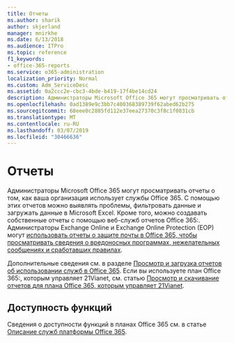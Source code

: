 ```yaml
---
title: Отчеты
ms.author: sharik
author: skjerland
manager: mnirkhe
ms.date: 6/13/2018
ms.audience: ITPro
ms.topic: reference
f1_keywords:
- office-365-reports
ms.service: o365-administration
localization_priority: Normal
ms.custom: Adm_ServiceDesc
ms.assetid: 0a2ccc2e-cbc3-4bde-b419-17f4be14cd24
description: Администраторы Microsoft Office 365 могут просматривать отчеты о том, как ваша организация использует службы Office 365. С помощью этих отчетов можно выявлять проблемы, фильтровать данные и загружать данные в Microsoft Excel. Кроме того, можно создавать собственные отчеты с помощью веб-служб отчетов Office 365:. Администраторы Exchange Online и Exchange Online Protection (EOP) могут использовать отчеты о защите почты в Office 365, чтобы просматривать сведения о вредоносных программах, нежелательных сообщениях и сработавших правилах.
ms.openlocfilehash: 0ad1389e9c3bb7c400368389739f62abed62b275
ms.sourcegitcommit: 68eee0c2885fd112e37eea27370c3f8c1f0831cb
ms.translationtype: MT
ms.contentlocale: ru-RU
ms.lasthandoff: 03/07/2019
ms.locfileid: "30466636"
---
```

# <a name="reports"></a>Отчеты

Администраторы Microsoft Office 365 могут просматривать отчеты о том, как ваша организация использует службы Office 365. С помощью этих отчетов можно выявлять проблемы, фильтровать данные и загружать данные в Microsoft Excel. Кроме того, можно создавать собственные отчеты с помощью веб-служб отчетов Office 365:. Администраторы Exchange Online и Exchange Online Protection (EOP) могут [использовать отчеты о защите почты в Office 365, чтобы просматривать сведения о вредоносных программах, нежелательных сообщениях и сработавших правилах](https://go.microsoft.com/fwlink/p/?LinkId=401102).
  
Дополнительные сведения см. в разделе [Просмотр и загрузка отчетов об использовании служб в Office 365](https://go.microsoft.com/fwlink/p/?LinkID=270182). Если вы используете план Office 365:, которым управляет 21Vianet, см. статью [Просмотр и скачивание отчетов для плана Office 365, которым управляет 21Vianet](http://go.microsoft.com/fwlink/?LinkID=733348&amp;clcid=0x409).
  
## <a name="feature-availability"></a>Доступность функций

Сведения о доступности функций в планах Office 365 см. в статье [Описание служб платформы Office 365](https://technet.microsoft.com/en-us/library/office-365-platform-service-description.aspx).
  

